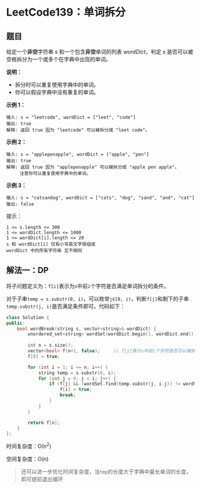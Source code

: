 # LeetCode139：单词拆分

## 题目

给定一个**非空**字符串 *s* 和一个包含**非空**单词的列表 *wordDict*，判定 *s* 是否可以被空格拆分为一个或多个在字典中出现的单词。

**说明：**

- 拆分时可以重复使用字典中的单词。
- 你可以假设字典中没有重复的单词。

**示例 1：**

```
输入: s = "leetcode", wordDict = ["leet", "code"]
输出: true
解释: 返回 true 因为 "leetcode" 可以被拆分成 "leet code"。
```

**示例 2：**

```
输入: s = "applepenapple", wordDict = ["apple", "pen"]
输出: true
解释: 返回 true 因为 "applepenapple" 可以被拆分成 "apple pen apple"。
     注意你可以重复使用字典中的单词。
```

**示例 3：**

```
输入: s = "catsandog", wordDict = ["cats", "dog", "sand", "and", "cat"]
输出: false
```

提示：

```
1 <= s.length <= 300
1 <= wordDict.length <= 1000
1 <= wordDict[i].length <= 20
s 和 wordDict[i] 仅有小写英文字母组成
wordDict 中的所有字符串 互不相同
```



## 解法一：DP

将子问题定义为：`f[i]`表示为`s`中前`i`个字符是否满足单词拆分的条件。

对于子串`temp = s.substr(0, i)`，可以枚举`j∈[0, i)`，判断`f[j]`和剩下的子串`temp.substr(j, i)`是否满足条件即可。代码如下：

```c++
class Solution {
public:
    bool wordBreak(string s, vector<string>& wordDict) {
        unordered_set<string> wordSet(wordDict.begin(), wordDict.end());
        
        int n = s.size();
        vector<bool> f(n+1, false);     // f[i]表示s中前i个字符是否可以被拆分成功
        f[0] = true;

        for (int i = 1; i <= n; i++) {
            string temp = s.substr(0, i);
            for (int j = 0; j < i; j++) {
                if (f[j] && (wordSet.find(temp.substr(j, i-j)) != wordSet.end()) ) {
                    f[i] = true;
                    break;
                }
            }
        }

        return f[n];
    }
};
```

时间复杂度：O($n^2$)

空间复杂度：O(n)

> 还可以进一步优化时间复杂度，当`tmp`的长度大于字典中最长单词的长度，即可提前退出循环